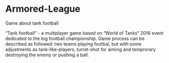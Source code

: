 # Armored-League

 Game about tank football
 
 “Tank football” - a multiplayer game based on “World of Tanks“ 2016 event dedicated to the big football championship. Game process can be described as followed: two teams playing footbal, but with some adjustments as tank-like-players, turret-shot for aiming and temprorary destroying the enemy or pushing a ball.